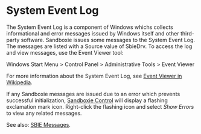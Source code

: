 # System Event Log

The System Event Log is a component of Windows whichs collects informational and error messages issued by Windows itself and other third-party software. Sandboxie issues some messages to the System Event Log. The messages are listed with a Source value of SbieDrv. To access the log and view messages, use the Event Viewer tool:

Windows Start Menu > Control Panel > Administrative Tools > Event Viewer

For more information about the System Event Log, see [Event Viewer in Wikipedia](https://en.wikipedia.org/wiki/Event_Viewer).

If any Sandboxie messages are issued due to an error which prevents successful initialization, [Sandboxie Control](SP_SBControl.md) will display a flashing exclamation mark icon. Right-click the flashing icon and select _Show Errors_ to view any related messages.

See also: [SBIE Messages](SBIEMessages.md).
